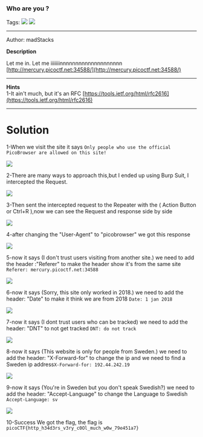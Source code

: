 ### Who are you ?
Tags: ![](https://img.shields.io/badge/Beginner_picomini_2021-blue) ![](https://img.shields.io/badge/Web_Exploitation-red)

------------
Author: madStacks<br>

**Description**<br>

Let me in. Let me iiiiiiinnnnnnnnnnnnnnnnnnnn [http://mercury.picoctf.net:34588/](http://mercury.picoctf.net:34588/)

------------

**Hints**<br>
1-It ain't much, but it's an RFC [https://tools.ietf.org/html/rfc2616](https://tools.ietf.org/html/rfc2616) <br>

------------
# Solution
1-When we visit the site it says `Only people who use the official PicoBrowser are allowed on this site!`<br>

![](picobrowser.png)<br>

2-There are many ways to approach this,but I ended up using Burp Suit, I intercepted the Request.

![](burpsuit.png)

3-Then sent the intercepted request to the Repeater with the ( Action Button or Ctrl+R ),now we can see the Request and response side by side

![](Repeater.png)

4-after changing the "User-Agent" to "picobrowser" we got this response

![](useragent.png)

5-now it says (I don't trust users visiting from another site.) we need to add the header :"Referer" to make the header show it's from the same site `Referer: mercury.picoctf.net:34588`  <br>

![](referer.png)<br>

6-now it says (Sorry, this site only worked in 2018.) we need to add the header: "Date" to make it think we are from 2018 `Date: 1 jan 2018`<br>

![](2018.png)<br>

7-now it says (I dont trust users who can be tracked) we need to add the header: "DNT" to not get tracked `DNT: do not track`<br>

![](dnt.png)<br>

8-now it says (This website is only for people from Sweden.) we need to add the header: "X-Forward-for" to change the ip and we need to find a Sweden ip address`X-Forward-for: 192.44.242.19
`<br>

![](forward.png)<br>

9-now it says (You're in Sweden but you don't speak Swedish?) we need to add the header: "Accept-Language" to change the Language to Swedish `Accept-Language: sv`<br>

![](flag.png)<br>

10-Success We got the flag, the flag is `picoCTF{http_h34d3rs_v3ry_c0Ol_much_w0w_79e451a7}`
